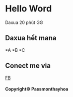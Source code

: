 # Hello Word
Daxua 20 phút GG

## Daxua hết mana
*A
*B
*C

## Conect me via
[FB](https://facebook.com/passmonthayhoa)
#### Copyright© Passmonthayhoa
